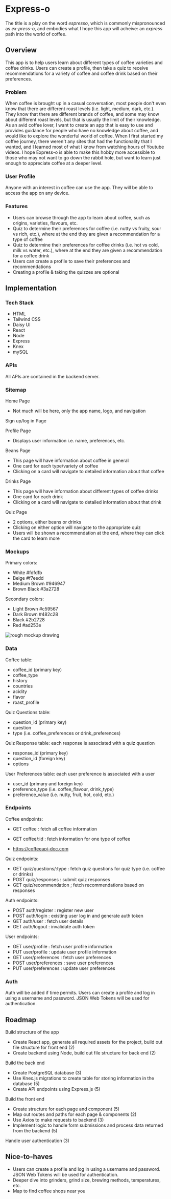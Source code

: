 # Express-o

The title is a play on the word _espresso_, which is commonly mispronounced as _ex-press-o_, and embodies what I hope this app will acheive: an _express_ path into the world of coffee.

## Overview

This app is to help users learn about different types of coffee varieties and coffee drinks. Users can create a profile, then take a quiz to receive recommendations for a variety of coffee and coffee drink based on their preferences.

### Problem

When coffee is brought up in a casual conversation, most people don't even know that there are different roast levels (i.e. light, medium, dark, etc.). They know that there are different brands of coffee, and some may know about different roast levels, but that is usually the limit of their knowledge. As an avid coffee lover, I want to create an app that is easy to use and provides guidance for people who have no knowledge about coffee, and would like to explore the wonderful world of coffee. When I first started my coffee journey, there weren't any sites that had the functionality that I wanted, and I learned most of what I know from watching hours of Youtube videos. I hope Express-o is able to make this hobby more accessible to those who may not want to go down the rabbit hole, but want to learn just enough to appreciate coffee at a deeper level.

### User Profile

Anyone with an interest in coffee can use the app. They will be able to access the app on any device.

### Features

- Users can browse through the app to learn about coffee, such as origins, varieties, flavours, etc.
- Quiz to determine their preferences for coffee (i.e. nutty vs fruity, sour vs rich, etc.), where at the end they are given a recommendation for a type of coffee
- Quiz to determine their preferences for coffee drinks (i.e. hot vs cold, milk vs water, etc.), where at the end they are given a recommendation for a coffee drink
- Users can create a profile to save their preferences and recommendations
- Creating a profile & taking the quizzes are optional

## Implementation

### Tech Stack

- HTML
- Tailwind CSS
- Daisy UI
- React
- Node
- Express
- Knex
- mySQL

### APIs

All APIs are contained in the backend server.

### Sitemap

Home Page

- Not much will be here, only the app name, logo, and navigation

Sign up/log in Page

Profile Page

- Displays user information i.e. name, preferences, etc.

Beans Page

- This page will have information about coffee in general
- One card for each type/variety of coffee
- Clicking on a card will navigate to detailed information about that coffee

Drinks Page

- This page will have information about different types of coffee drinks
- One card for each drink
- Clicking on a card will navigate to detailed information about that drink

Quiz Page

- 2 options, either beans or drinks
- Clicking on either option will navigate to the appropriate quiz
- Users will be shown a recommendation at the end, where they can click the card to learn more

### Mockups

Primary colors:

- White #fdfdfb
- Beige #f7eedd
- Medium Brown #946947
- Brown Black #3a2728

Secondary colors:

- Light Brown #c59567
- Dark Brown #482c28
- Black #2b2728
- Red #ad253e

![rough mockup drawing](mockup.JPG)

### Data

Coffee table:

- coffee_id (primary key)
- coffee_type
- history
- countries
- acidity
- flavor
- roast_profile

Quiz Questions table:

- question_id (primary key)
- question
- type (i.e. coffee_preferences or drink_preferences)

Quiz Response table: each response is associated with a quiz question

- response_id (primary key)
- question_id (foreign key)
- options

User Preferences table: each user preference is associated with a user

- user_id (primary and foreign key)
- preference_type (i.e. coffee_flavour, drink_type)
- preference_value (i.e. nutty, fruit, hot, cold, etc.)

### Endpoints

Coffee endpoints:

- GET coffee : fetch all coffee information
- GET coffee/:id : fetch information for one type of coffee

- https://coffeeapi-doc.com

Quiz endpoints:

- GET quiz/questions/:type : fetch quiz questions for quiz type (i.e. coffee or drinks)
- POST quiz/responses : submit quiz responses
- GET quiz/recommendation ; fetch recommendations based on responses

Auth endpoints:

- POST auth/register : register new user
- POST auth/login : existing user log in and generate auth token
- GET auth/user : fetch user details
- GET auth/logout : invalidate auth token

User endpoints:

- GET user/profile : fetch user profile information
- PUT user/profile : update user profile information
- GET user/preferences : fetch user preferences
- POST user/preferences : save user preferences
- PUT user/preferences : update user preferences

### Auth

Auth will be added if time permits. Users can create a profile and log in using a username and password. JSON Web Tokens will be used for authentication.

## Roadmap

Build structure of the app

- Create React app, generate all required assets for the project, build out file structure for front end (2)
- Create backend using Node, build out file structure for back end (2)

Build the back end

- Create PostgreSQL database (3)
- Use Knex.js migrations to create table for storing information in the database (5)
- Create API endpoints using Express.js (5)

Build the front end

- Create structure for each page and component (5)
- Map out routes and paths for each page & components (2)
- Use Axios to make requests to backend (3)
- Implement logic to handle form submissions and process data returned from the backend (5)

Handle user authentication (3)

## Nice-to-haves

- Users can create a profile and log in using a username and password. JSON Web Tokens will be used for authentication.
- Deeper dive into grinders, grind size, brewing methods, temperatures, etc.
- Map to find coffee shops near you
